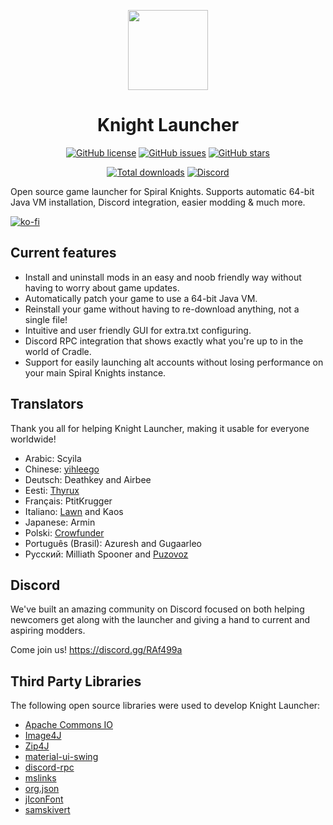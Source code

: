 <p align="center">
    <img src="https://github.com/lucas-allegri/KnightLauncher/blob/master/assets/img/icon-128.png?raw=true"
        height="128">
</p>
<h1 align="center">Knight Launcher</h1>
<p align="center">
    <a href="https://github.com/lucas-allegri/KnightLauncher/blob/master/LICENSE"><img alt="GitHub license"               src="https://img.shields.io/github/license/lucas-allegri/KnightLauncher?style=flat-square"></a>
    <a href="https://github.com/lucas-allegri/KnightLauncher/issues"><img alt="GitHub issues" src="https://img.shields.io/github/issues/lucas-allegri/KnightLauncher?style=flat-square"></a>
    <a href="https://github.com/lucas-allegri/KnightLauncher/stargazers"><img alt="GitHub stars" src="https://img.shields.io/github/stars/lucas-allegri/KnightLauncher?style=flat-square"></a>
</p>
<p align="center">
    <a href="https://GitHub.com/lucas-allegri/KnightLauncher/releases/"><img alt="Total downloads" src="https://img.shields.io/github/downloads/lucas-allegri/KnightLauncher/total.svg"></a>
    <a href="https://discord.gg/RAf499a"><img alt="Discord" src="https://img.shields.io/discord/653349356459786240" target="_blank"></a>
</p>

Open source game launcher for Spiral Knights. Supports automatic 64-bit Java VM installation, Discord integration, easier modding & much more.

[![ko-fi](https://www.ko-fi.com/img/githubbutton_sm.svg)](https://ko-fi.com/W4W11S2JU)
## Current features
* Install and uninstall mods in an easy and noob friendly way without having to worry about game updates.
* Automatically patch your game to use a 64-bit Java VM.
* Reinstall your game without having to re-download anything, not a single file!
* Intuitive and user friendly GUI for extra.txt configuring.
* Discord RPC integration that shows exactly what you're up to in the world of Cradle.
* Support for easily launching alt accounts without losing performance on your main Spiral Knights instance.

## Translators
Thank you all for helping Knight Launcher, making it usable for everyone worldwide!
* Arabic: Scyila
* Chinese: [yihleego](https://github.com/yihleego)
* Deutsch: Deathkey and Airbee
* Eesti: [Thyrux](https://github.com/Thyrux)
* Français: PtitKrugger
* Italiano: [Lawn](https://github.com/Foyylaroni) and Kaos
* Japanese: Armin
* Polski: [Crowfunder](https://github.com/Crowfunder)
* Português (Brasil): Azuresh and Gugaarleo
* Русский: Milliath Spooner and [Puzovoz](https://github.com/Puzovoz)

## Discord
We've built an amazing community on Discord focused on both helping newcomers get along with the launcher and giving a hand to current and aspiring modders.

Come join us! https://discord.gg/RAf499a

## Third Party Libraries
The following open source libraries were used to develop Knight Launcher:

- [Apache Commons IO](https://github.com/apache/commons-io)
- [Image4J](https://github.com/imcdonagh/image4j)
- [Zip4J](https://github.com/srikanth-lingala/zip4j)
- [material-ui-swing](https://github.com/vincenzopalazzo/material-ui-swing)
- [discord-rpc](https://github.com/Vatuu/discord-rpc)
- [mslinks](https://github.com/DmitriiShamrikov/mslinks)
- [org.json](https://github.com/eskatos/org.json-java)
- [jIconFont](https://github.com/jIconFont)
- [samskivert](https://github.com/samskivert/samskivert)

